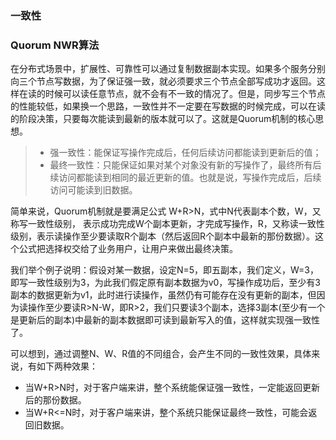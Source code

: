 ### 一致性



### Quorum NWR算法
在分布式场景中，扩展性、可靠性可以通过复制数据副本实现。如果多个服务分别向三个节点写数据，为了保证强一致，就必须要求三个节点全部写成功才返回。这样在读的时候可以读任意节点，就不会有不一致的情况了。但是，同步写三个节点的性能较低，如果换一个思路，一致性并不一定要在写数据的时候完成，可以在读的阶段决策，只要每次能读到最新的版本就可以了。这就是Quorum机制的核心思想。

>- 强一致性：能保证写操作完成后，任何后续访问都能读到更新后的值；
>- 最终一致性：只能保证如果对某个对象没有新的写操作了，最终所有后续访问都能读到相同的最近更新的值。也就是说，写操作完成后，后续访问可能读到旧数据。

简单来说，Quorum机制就是要满足公式 W+R>N，式中N代表副本个数，W，又称写一致性级别， 表示成功完成W个副本更新，才完成写操作，R，又称读一致性级别，表示读操作至少要读取R个副本（然后返回R个副本中最新的那份数据）。这个公式把选择权交给了业务用户，让用户来做出最终决策。

我们举个例子说明：假设对某一数据，设定N=5，即五副本，我们定义，W=3，即写一致性级别为3，为此我们假定原有副本数据为v0，写操作成功后，至少有3副本的数据更新为v1，此时进行读操作，虽然仍有可能存在没有更新的副本，但因为读操作至少要读R>N-W，即R>2，我们只要读3个副本，选择3副本(至少有一个是更新后的副本)中最新的副本数据即可读到最新写入的值，这样就实现强一致性了。

可以想到，通过调整N、W、R值的不同组合，会产生不同的一致性效果，具体来说，有如下两种效果：
- 当W+R>N时，对于客户端来讲，整个系统能保证强一致性，一定能返回更新后的那份数据。
- 当W+R<=N时，对于客户端来讲，整个系统只能保证最终一致性，可能会返回旧数据。